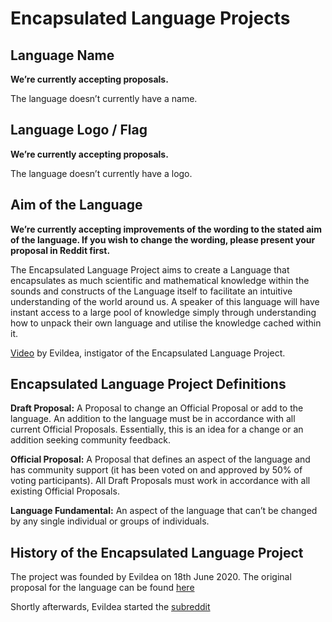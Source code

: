 # Encapsulated Language Projects

## Language Name

**We’re currently accepting proposals.**

The language doesn’t currently have a name.

## Language Logo / Flag

**We’re currently accepting proposals.**

The language doesn’t currently have a logo.

## Aim of the Language

**We’re currently accepting improvements of the wording to the stated aim of the language. If you wish to change the wording, please present your proposal in Reddit first.**

The Encapsulated Language Project aims to create a Language that encapsulates as much scientific and mathematical knowledge within the sounds and constructs of the Language itself to facilitate an intuitive understanding of the world around us. A speaker of this language will have instant access to a large pool of knowledge simply through understanding how to unpack their own language and utilise the knowledge cached within it.

[Video](https://youtu.be/0VCLTq6epQQ) by Evildea, instigator of the Encapsulated Language Project.

## Encapsulated Language Project Definitions

**Draft Proposal:** A Proposal to change an Official Proposal or add to the language. An addition to the language must be in accordance with all current Official Proposals. Essentially, this is an idea for a change or an addition seeking community feedback.

**Official Proposal:** A Proposal that defines an aspect of the language and has community support (it has been voted on and approved by 50% of voting participants). All Draft Proposals must work in accordance with all existing Official Proposals.

**Language Fundamental:** An aspect of the language that can’t be changed by any single individual or groups of individuals.

## History of the Encapsulated Language Project

The project was founded by Evildea on 18th June 2020. The original proposal for the language can be found [here](https://www.youtube.com/watch?v=0VCLTq6epQQ)

Shortly afterwards, Evildea started the [subreddit](https://www.reddit.com/r/EncapsulatedLanguage/)

